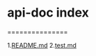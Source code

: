 # api-doc index
===============

1.[README.md](https://github.com/hidashhi/api-doc/blob/master/README.md)
2.[test.md](https://github.com/hidashhi/api-doc/blob/master/test.md)